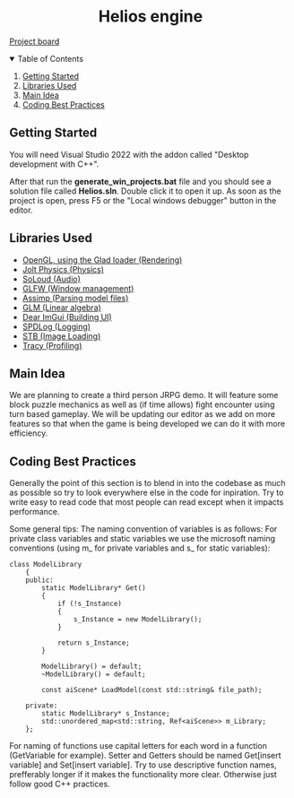 <p align="center">
  <h1 align="center">Helios engine</h1>

<a href="https://trello.com/b/3jKnPwDf/d7049e-projekt">Project board</a>

<!-- TABLE OF CONTENTS -->
<details open="open">
  <summary>Table of Contents</summary>
  <ol>
  <li><a href="#getting-started">Getting Started</a></li>
  <li><a href="#libraries-used">Libraries Used</a></li>
  <li><a href="#main-idea">Main Idea</a></li>
    <li><a href="#coding-best-practices">Coding Best Practices</a></li>
   <!--<ul>
    <li><a href="#general-practices">General Practices</a></li>
    <li><a href="#backend">Backend</a></li>
    <li><a href="#front-end">Front-end</a></li>
    </ul> -->
  

</details>

## Getting Started

You will need Visual Studio 2022 with the addon called "Desktop development with C++".

After that run the <b>generate_win_projects.bat</b> file and you should see a solution file called <b>Helios.sln</b>. Double click it to open it up.
As soon as the project is open, press F5 or the "Local windows debugger" button in the editor.


## Libraries Used

<ul>
  <li><a href="https://github.com/Dav1dde/glad">OpenGL, using the Glad loader (Rendering)</a></li>
  <li><a href="https://github.com/jrouwe/JoltPhysics">Jolt Physics (Physics)</a></li>
  <li><a href="https://github.com/jarikomppa/soloud">SoLoud (Audio)</a></li>
  <li><a href="https://github.com/glfw/glfw">GLFW (Window management)</a></li>
  <li><a href="https://github.com/assimp/assimp">Assimp (Parsing model files)</a></li>
  <li><a href="https://github.com/g-truc/glm">GLM (Linear algebra)</a></li>
  <li><a href="https://github.com/ocornut/imgui">Dear ImGui (Building UI)</a></li>
  <li><a href="https://github.com/gabime/spdlog">SPDLog (Logging)</a></li>
  <li><a href="https://github.com/nothings/stb">STB (Image Loading)</a></li>
  <li><a href="https://github.com/wolfpld/tracy">Tracy (Profiling)</a></li>
</ul>

## Main Idea

We are planning to create a third person JRPG demo. It will feature some block puzzle mechanics as well as (if time allows) fight encounter using turn based gameplay.
We will be updating our editor as we add on more features so that when the game is being developed we can do it with more efficiency.

## Coding Best Practices

Generally the point of this section is to blend in into the codebase as much as possible so try to look everywhere else in the code for inpiration.
Try to write easy to read code that most people can read except when it impacts performance.

Some general tips:
The naming convention of variables is as follows:
For private class variables and static variables we use the microsoft naming conventions (using m_ for private variables and s_ for static variables):
```
class ModelLibrary
	{
	public:
		static ModelLibrary* Get()
		{
			if (!s_Instance)
			{
				s_Instance = new ModelLibrary();
			}

			return s_Instance;
		}

		ModelLibrary() = default;
		~ModelLibrary() = default;

		const aiScene* LoadModel(const std::string& file_path);

	private:
		static ModelLibrary* s_Instance;
		std::unordered_map<std::string, Ref<aiScene>> m_Library;
	};
```
For naming of functions use capital letters for each word in a function (GetVariable for example). Setter and Getters should be named Get[insert variable] and Set[insert variable].
Try to use descriptive function names, prefferably longer if it makes the functionality more clear. Otherwise just follow good C++ practices.
